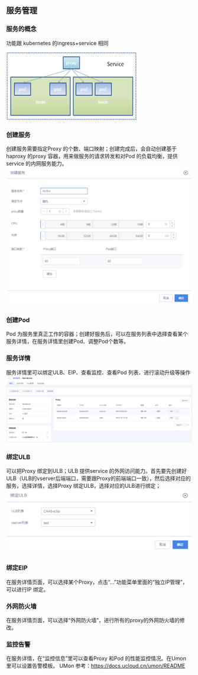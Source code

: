 ## 服务管理



### 服务的概念

功能跟 kubernetes 的ingress+service 相同

![](/images/guide/service模型.png)

### 创建服务

创建服务需要指定Proxy 的个数、端口映射；创建完成后，会自动创建基于haproxy 的proxy 容器，用来做服务的请求转发和对Pod
的负载均衡，提供service 的内网服务能力。 ![](/images/guide/创建服务.png)

### 创建Pod

Pod 为服务里真正工作的容器；创建好服务后，可以在服务列表中选择查看某个服务详情，在服务详情里创建Pod、调整Pod个数等。

### 服务详情

服务详情里可以绑定ULB、EIP、查看监控、查看Pod 列表、进行滚动升级等操作
![](/images/guide/服务详情2.png)

### 绑定ULB

可以把Proxy 绑定到ULB；ULB 提供service
的外网访问能力。首先要先创建好ULB（ULB的vserver后端端口，需要跟Proxy的前端端口一致），然后选择对应的服务，选择详情，选择Proxy
绑定ULB，选择对应的ULB进行绑定； ![](/images/guide/服务绑定ULB.png)

### 绑定EIP

在服务详情页面，可以选择某个Proxy，点击“…”功能菜单里面的“独立IP管理”，可以进行IP 绑定。

### 外网防火墙

在服务详情页面，可以选择“外网防火墙”，进行所有的proxy的外网防火墙的修改。

### 监控告警

在服务详情，在“监控信息”里可以查看Proxy 和Pod 的性能监控情况。在Umon 里可以设置告警模板。 UMon
参考：<https://docs.ucloud.cn/umon/README>
